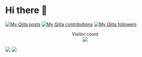 # Hi there 👋
[![My Qiita posts](https://qiita-badge.apiapi.app/s/sizumita/posts.svg)](http://qiita.com/sizumita)
[![My Qiita contributions](https://qiita-badge.apiapi.app/s/sizumita/contributions.svg)](http://qiita.com/sizumita)
[![My Qiita followers](https://qiita-badge.apiapi.app/s/sizumita/followers.svg)](http://qiita.com/sizumita)
<p align="center"> 
  Visitor count<br>
  <img src="https://profile-counter.glitch.me/sizumita/count.svg" />
</p>

<img align="center" src="https://github-readme-stats.anuraghazra1.vercel.app/api/top-langs/?username=sizumita&theme=tokyonight" />
<img align="center" src="https://github-readme-stats.vercel.app/api?username=sizumita&show_icons=true&theme=tokyonight" />


<!--
**sizumita/sizumita** is a ✨ _special_ ✨ repository because its `README.md` (this file) appears on your GitHub profile.

Here are some ideas to get you started:

- 🔭 I’m currently working on ...
- 🌱 I’m currently learning ...
- 👯 I’m looking to collaborate on ...
- 🤔 I’m looking for help with ...
- 💬 Ask me about ...
- 📫 How to reach me: ...
- 😄 Pronouns: ...
- ⚡ Fun fact: ...
-->
